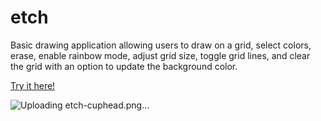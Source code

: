 # etch

Basic drawing application allowing users to draw on a grid, select colors, erase, enable rainbow mode, adjust grid size, toggle grid lines, and clear the grid with an option to update the background color.

[Try it here!](https://angeldlg.github.io/etch/)

![Uploading etch-cuphead.png…]()

